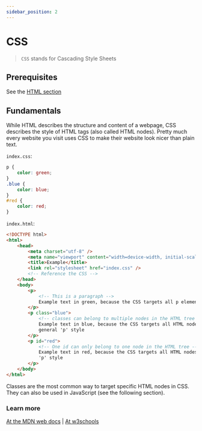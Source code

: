 ```yaml
---
sidebar_position: 2
---
```


# CSS

> `CSS` stands for Cascading Style Sheets

## Prerequisites

See the [HTML section](#html)

## Fundamentals

While HTML describes the structure and content of a webpage, CSS describes the style of HTML tags (also called HTML nodes). Pretty much every website you visit uses CSS to make their website look nicer than plain text.

`index.css`:

```css
p {
	color: green;
}
.blue {
	color: blue;
}
#red {
	color: red;
}
```

`index.html`:

```html
<!DOCTYPE html>
<html>
	<head>
		<meta charset="utf-8" />
		<meta name="viewport" content="width=device-width, initial-scale=1" />
		<title>Example</title>
		<link rel="stylesheet" href="index.css" />
		<!-- Reference the CSS -->
	</head>
	<body>
		<p>
			<!-- This is a paragraph -->
			Example text in green, because the CSS targets all p elements
		</p>
		<p class="blue">
			<!-- classes can belong to multiple nodes in the HTML tree -->
			Example text in blue, because the CSS targets all HTML nodes with a 'blue' class, and overrides the more
			general 'p' style
		</p>
		<p id="red">
			<!-- One id can only belong to one node in the HTML tree -->
			Example text in red, because the CSS targets all HTML nodes with a 'red' id, and overrides the more general
			'p' style
		</p>
	</body>
</html>
```

Classes are the most common way to target specific HTML nodes in CSS. They can also be used in JavaScript (see the following section).

### Learn more

[At the MDN web docs](https://developer.mozilla.org/docs/Web/CSS) | [At w3schools](https://www.w3schools.com/css/)
